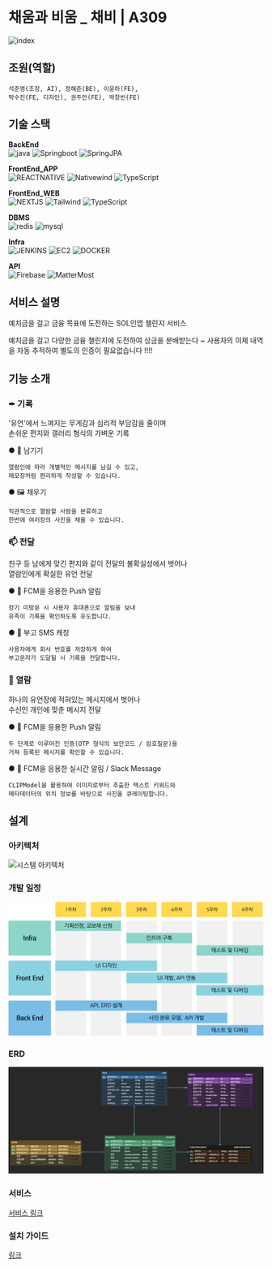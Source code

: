 # 채움과 비움 _ **채비** | A309
![index](results/service.png)

## 조원(역할)
    석준영(조장, AI), 정해준(BE), 이윤하(FE),
    박수진(FE, 디자인), 권주안(FE), 박창빈(FE)

## 기술 스택 

**BackEnd**  
![java](https://img.shields.io/badge/java_17-E34F26.svg?&style=for-the-badge&logo=java&logoColor=white)
![Springboot](https://img.shields.io/badge/springboot-6DB33F.svg?&style=for-the-badge&logo=springboot&logoColor=white)
![SpringJPA](https://img.shields.io/badge/spring_JPA-6DB33F.svg?&style=for-the-badge&logo=spring&logoColor=white)  

**FrontEnd_APP**  
![REACTNATIVE](https://img.shields.io/badge/reactnative-61DAFB.svg?&style=for-the-badge&logo=react&logoColor=black)
![Nativewind](https://img.shields.io/badge/nativewind-06B6D4.svg?&style=for-the-badge&logo=tailwindcss&logoColor=white)
![TypeScript](https://img.shields.io/badge/Typescript-3178C6.svg?&style=for-the-badge&logo=typescript&logoColor=white)  

**FrontEnd_WEB**  
![NEXTJS](https://img.shields.io/badge/next.js-000000.svg?&style=for-the-badge&logo=nextdotjs&logoColor=white)
![Tailwind](https://img.shields.io/badge/tailwind-06B6D4.svg?&style=for-the-badge&logo=tailwindcss&logoColor=white)
![TypeScript](https://img.shields.io/badge/Typescript-3178C6.svg?&style=for-the-badge&logo=typescript&logoColor=white)  

**DBMS**  
![redis](https://img.shields.io/badge/redis-FF4438.svg?&style=for-the-badge&logo=redis&logoColor=white)
![mysql](https://img.shields.io/badge/mysql-4479A1.svg?&style=for-the-badge&logo=mysql&logoColor=white)  

**Infra**  
![JENKINS](https://img.shields.io/badge/jenkins-D24939.svg?&style=for-the-badge&logo=jenkins&logoColor=white)
![EC2](https://img.shields.io/badge/aws_ec2-FF9900.svg?&style=for-the-badge&logo=amazonec2&logoColor=white)
![DOCKER](https://img.shields.io/badge/docker-2496ED.svg?&style=for-the-badge&logo=docker&logoColor=white)  

**API**  
![Firebase](https://img.shields.io/badge/FIREBASE-DD2C00.svg?&style=for-the-badge&logo=firebase&logoColor=white)
![MatterMost](https://img.shields.io/badge/mattermost-0058CC.svg?&style=for-the-badge&logo=mattermost&logoColor=white)

## 서비스 설명  
예치금을 걸고 금융 목표에 도전하는 SOL인앱 챌린지 서비스

예치금을 걸고 다양한 금융 챌린지에 도전하여 상금을 분배받는다 ~
사용자의 이체 내역을 자동 추적하여 별도의 인증이 필요없습니다 !!!!


## 기능 소개

### **✒ 기록**

'유언'에서 느껴지는 무게감과 심리적 부담감을 줄이며  
손쉬운 편지와 갤러리 형식의 가벼운 기록

●
    📃 남기기

    열람인에 따라 개별적인 메시지를 남길 수 있고,
    메모장처럼 편리하게 작성할 수 있습니다.

●
    🖼 채우기

    직관적으로 열람할 사람을 분류하고
    한번에 여러장의 사진을 채울 수 있습니다.
  
  
  
### **📫 전달**

친구 등 남에게 맞긴 편지와 같이 전달의 불확실성에서 벗어나  
열람인에게 확실한 유언 전달

●
    📱 FCM을 응용한 Push 알림

    장기 미방문 시 사용자 휴대폰으로 알림을 보내
    유족이 기록을 확인하도록 유도합니다.  

●
    📩 부고 SMS 캐칭

    사용자에게 회사 번호를 저장하게 하여
    부고문자가 도달될 시 기록을 전달합니다.
  
  
### **📜 열람**

하나의 유언장에 적혀있는 메시지에서 벗어나  
수신인 개인에 맞춘 메시지 전달

●
    📱 FCM을 응용한 Push 알림

    두 단계로 이루어진 인증(OTP 형식의 보안코드 / 암호질문)을  
    거쳐 등록된 메시지를 확인할 수 있습니다.

●
    📱 FCM을 응용한 실시간 알림 / Slack Message

    CLIPModel을 활용하여 이미지로부터 추출한 텍스트 키워드와  
    메타데이터의 위치 정보를 바탕으로 사진을 큐레이팅합니다.




## 설계

### 아키텍처
![시스템 아키텍처](results/architecture.png)


### 개발 일정
![개발일정](results/schedule.png)

### ERD
![ERD](results/ERD.png)


### 서비스
[서비스 링크](http://k11a309.p.ssafy.io/)

### 설치 가이드
[링크](exec/포팅메뉴얼_채비.md)
